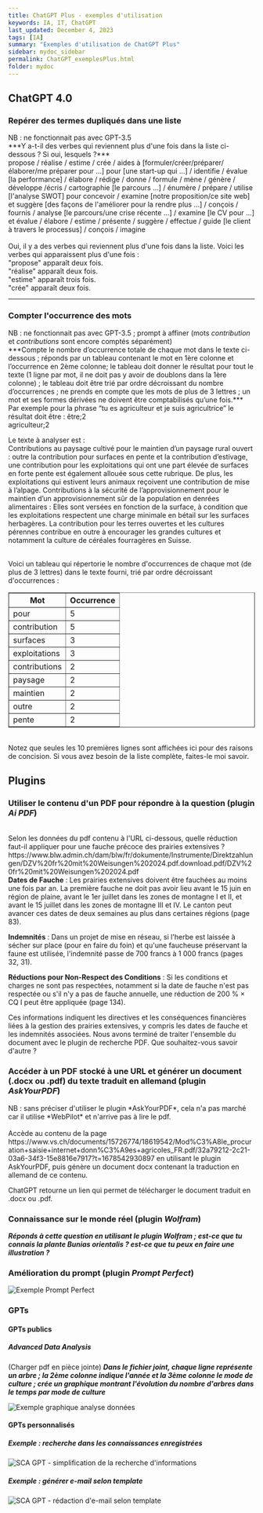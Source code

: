 ```yaml
---
title: ChatGPT Plus - exemples d'utilisation
keywords: IA, IT, ChatGPT
last_updated: December 4, 2023
tags: [IA]
summary: "Exemples d'utilisation de ChatGPT Plus"
sidebar: mydoc_sidebar
permalink: ChatGPT_exemplesPlus.html
folder: mydoc
---
```


## ChatGPT 4.0

### Repérer des termes dupliqués dans une liste 

<div class="mycomment">
NB : ne fonctionnait pas avec GPT-3.5
</div>

<div class="chatgptIn" markdown=1>
***Y a-t-il des verbes qui reviennent plus d'une fois dans la liste ci-dessous ? Si oui, lesquels ?*** <br>
propose / réalise / estime / crée / aides à [formuler/créer/préparer/élaborer/me préparer pour ...] pour [une start-up qui ...] / identifie / évalue [la performance] / élabore / rédige / donne / formule / mène / génère / développe /écris / cartographie [le parcours ...] / énumère / prépare / utilise [l'analyse SWOT] pour concevoir / examine [notre proposition/ce site web] et suggère [des façons de l'améliorer pour la rendre plus ...] / conçois / fournis / analyse [le parcours/une crise récente ...] / examine [le CV pour ...] et évalue / élabore / estime / présente / suggère / effectue / guide [le client à travers le processus] / conçois / imagine 
</div>

<div class="chatgptOut">
  <br>
Oui, il y a des verbes qui reviennent plus d'une fois dans la liste. Voici les verbes qui apparaissent plus d'une fois :<br>
"propose" apparaît deux fois.<br>
"réalise" apparaît deux fois.<br>
"estime" apparaît trois fois.<br>
"crée" apparaît deux fois.<br>
</div>

<hr>


### Compter l'occurrence des mots 

<div class="mycomment">
NB : ne fonctionnait pas avec GPT-3.5 ; prompt à affiner (mots <i>contribution</i> et <i>contributions</i> sont encore comptés séparément)
</div>

<div class="chatgptIn" markdown=1>
***Compte le nombre d’occurrence totale de chaque mot dans le texte ci-dessous ; réponds par un tableau contenant le mot en 1ère colonne et l’occurrence en 2ème colonne; le tableau doit donner le résultat pour tout le texte (1 ligne par mot, il ne doit pas y avoir de doublons dans la 1ère colonne) ; le tableau doit être trié par ordre décroissant du nombre d’occurrences ; ne prends en compte que les mots de plus de 3 lettres ; un mot et ses formes dérivées ne doivent être comptabilisés qu’une fois.*** Par exemple pour la phrase “tu es agriculteur et je suis agricultrice” le résultat doit être :
être;2<br>
agriculteur;2<br>

Le texte à analyser est : <br>
Contributions au paysage cultivé pour le maintien d’un paysage rural ouvert : outre la contribution pour surfaces en pente et la contribution d’estivage, une contribution pour les exploitations qui ont une part élevée de surfaces en forte pente est également allouée sous cette rubrique. De plus, les exploitations qui estivent leurs animaux reçoivent une contribution de mise à l’alpage. 
Contributions à la sécurité de l’approvisionnement pour le maintien d’un approvisionnement sûr de la population en denrées alimentaires : Elles sont versées en fonction de la surface, à condition que les exploitations respectent une charge minimale en bétail sur les surfaces herbagères. La contribution pour les terres ouvertes et les cultures pérennes contribue en outre à encourager les grandes cultures et notamment la culture de céréales fourragères en Suisse.

</div>

<div class="chatgptOut" markdown=1>
  <br>
Voici un tableau qui répertorie le nombre d'occurrences de chaque mot (de plus de 3 lettres) dans le texte fourni, trié par ordre décroissant d'occurrences :<br>

<table border="1">
  <tr>
    <th>Mot</th>
    <th>Occurrence</th>
  </tr>
  <tr>
    <td>pour</td>
    <td>5</td>
  </tr>
  <tr>
    <td>contribution</td>
    <td>5</td>
  </tr>
  <tr>
    <td>surfaces</td>
    <td>3</td>
  </tr>
  <tr>
    <td>exploitations</td>
    <td>3</td>
  </tr>
  <tr>
    <td>contributions</td>
    <td>2</td>
  </tr>
  <tr>
    <td>paysage</td>
    <td>2</td>
  </tr>
  <tr>
    <td>maintien</td>
    <td>2</td>
  </tr>
  <tr>
    <td>outre</td>
    <td>2</td>
  </tr>
  <tr>
    <td>pente</td>
    <td>2</td>
  </tr>
</table>


<br>
Notez que seules les 10 premières lignes sont affichées ici pour des raisons de concision. Si vous avez besoin de la liste complète, faites-le moi savoir. ​​
</div>


## Plugins

### Utiliser le contenu d'un PDF pour répondre à la question (plugin *Ai PDF*)

<div class="chatgptIn">
  <br>
Selon les données du pdf contenu à l'URL ci-dessous, quelle réduction faut-il appliquer pour une fauche précoce des prairies extensives ?<br>
https://www.blw.admin.ch/dam/blw/fr/dokumente/Instrumente/Direktzahlungen/DZV%20fr%20mit%20Weisungen%202024.pdf.download.pdf/DZV%20fr%20mit%20Weisungen%202024.pdf
</div>

  <div class="chatgptOut>
  <br>
Selon le document "Ordonnance sur les paiements directs" du BLW (Bundesamt für Landwirtschaft) pour l'année 2024, les informations suivantes concernant la fauche précoce des prairies extensives sont mentionnées :

<b>Dates de Fauche</b> : Les prairies extensives doivent être fauchées au moins une fois par an. La première fauche ne doit pas avoir lieu avant le 15 juin en région de plaine, avant le 1er juillet dans les zones de montagne I et II, et avant le 15 juillet dans les zones de montagne III et IV. Le canton peut avancer ces dates de deux semaines au plus dans certaines régions (page 83).

<b>Indemnités</b> : Dans un projet de mise en réseau, si l'herbe est laissée à sécher sur place (pour en faire du foin) et qu'une faucheuse préservant la faune est utilisée, l'indemnité passe de 700 francs à 1 000 francs (pages 32, 31).

<b>Réductions pour Non-Respect des Conditions</b> : Si les conditions et charges ne sont pas respectées, notamment si la date de fauche n'est pas respectée ou s'il n'y a pas de fauche annuelle, une réduction de 200 % × CQ I peut être appliquée (page 134).

Ces informations indiquent les directives et les conséquences financières liées à la gestion des prairies extensives, y compris les dates de fauche et les indemnités associées. Nous avons terminé de traiter l'ensemble du document avec le plugin de recherche PDF. Que souhaitez-vous savoir d'autre ?
</div>


### Accéder à un PDF stocké à une URL et générer un document (.docx ou .pdf) du texte traduit en allemand (plugin *AskYourPDF*)

<div class="mycomment" markdown=1>NB : sans préciser d'utiliser le plugin *AskYourPDF*, cela n'a pas marché car il utilise *WebPilot* et n'arrive pas à lire le pdf.
</div>
  
<div class="chatgptIn">
  <br>
Accède au contenu de la page https://www.vs.ch/documents/15726774/18619542/Mod%C3%A8le_procuration+saisie+internet+donn%C3%A9es+agricoles_FR.pdf/32a79212-2c21-03a6-34f3-15e8816e7917?t=1678542930897 en utilisant le plugin AskYourPDF, puis génère un document docx contenant la traduction en allemand de ce contenu.
</div>

ChatGPT retourne un lien qui permet de télécharger le document traduit en .docx ou .pdf.

### Connaissance sur le monde réel (plugin *Wolfram*)

<div class="chatgptIn" markdown=1>
  
***Réponds à cette question en utilisant le plugin Wolfram ; est-ce que tu connais la plante Bunias orientalis ? est-ce que tu peux en faire une illustration ?***
</div>

### Amélioration du prompt (plugin *Prompt Perfect*)


![Exemple Prompt Perfect](../../images/ex_prompt_perfect.png "Exemple Prompt Perfect")

### GPTs

#### GPTs publics

##### Advanced Data Analysis

<div class="chatgptIn" markdown=1>
  
(Charger pdf en pièce jointe) ***Dans le fichier joint, chaque ligne représente un arbre ; la 2ème colonne indique l'année et la 3ème colonne le mode de culture ; crée un graphique montrant l'évolution du nombre d'arbres dans le temps par mode de culture***
</div>


![Exemple graphique analyse données](../../images/example_graphiquedonnées.png "Exemple graphique analyse données")

#### GPTs personnalisés

##### Exemple : recherche dans les connaissances enregistrées

![SCA GPT - simplification de la recherche d'informations](../../images/scagpt_ex_connaissances.png "SCA GPT - simplification de la recherche d'informations")

##### Exemple : générer e-mail selon template

![SCA GPT - rédaction d'e-mail selon template](../../images/scagpt_ex_email.png "SCA GPT - rédaction d'e-mail selon template")



